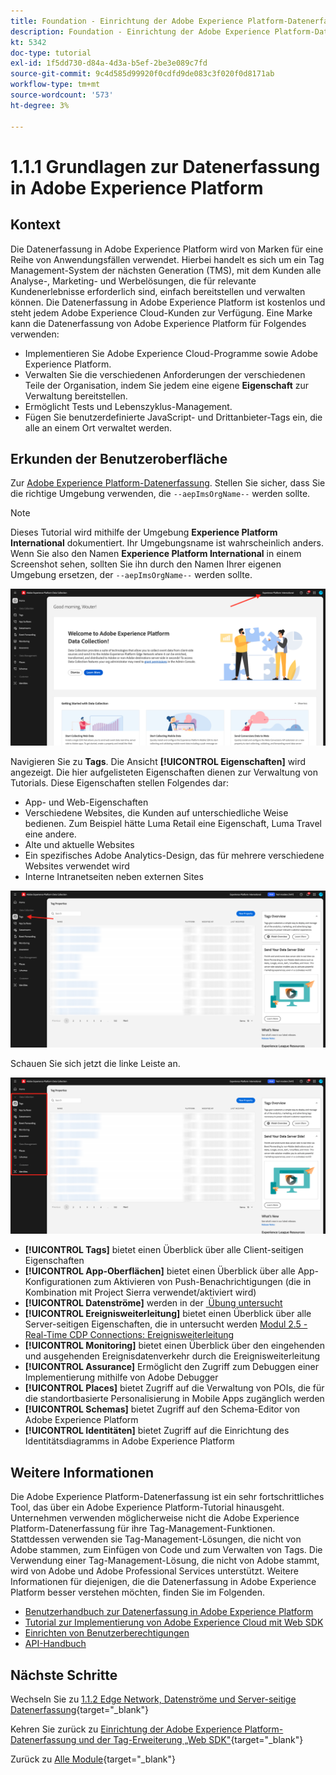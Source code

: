 ```yaml
---
title: Foundation - Einrichtung der Adobe Experience Platform-Datenerfassung und der Web-SDK-Erweiterung - Erläuterung der Adobe Experience Platform-Datenerfassung
description: Foundation - Einrichtung der Adobe Experience Platform-Datenerfassung und der Web-SDK-Erweiterung - Erläuterung der Adobe Experience Platform-Datenerfassung
kt: 5342
doc-type: tutorial
exl-id: 1f5dd730-d84a-4d3a-b5ef-2be3e089c7fd
source-git-commit: 9c4d585d99920f0cdfd9de083c3f020f0d8171ab
workflow-type: tm+mt
source-wordcount: '573'
ht-degree: 3%

---
```


# 1.1.1 Grundlagen zur Datenerfassung in Adobe Experience Platform

## Kontext

Die Datenerfassung in Adobe Experience Platform wird von Marken für eine Reihe von Anwendungsfällen verwendet. Hierbei handelt es sich um ein Tag Management-System der nächsten Generation (TMS), mit dem Kunden alle Analyse-, Marketing- und Werbelösungen, die für relevante Kundenerlebnisse erforderlich sind, einfach bereitstellen und verwalten können. Die Datenerfassung in Adobe Experience Platform ist kostenlos und steht jedem Adobe Experience Cloud-Kunden zur Verfügung. Eine Marke kann die Datenerfassung von Adobe Experience Platform für Folgendes verwenden:

- Implementieren Sie Adobe Experience Cloud-Programme sowie Adobe Experience Platform.
- Verwalten Sie die verschiedenen Anforderungen der verschiedenen Teile der Organisation, indem Sie jedem eine eigene **Eigenschaft** zur Verwaltung bereitstellen.
- Ermöglicht Tests und Lebenszyklus-Management.
- Fügen Sie benutzerdefinierte JavaScript- und Drittanbieter-Tags ein, die alle an einem Ort verwaltet werden.

## Erkunden der Benutzeroberfläche

Zur [Adobe Experience Platform-Datenerfassung](https://experience.adobe.com/#/data-collection/). Stellen Sie sicher, dass Sie die richtige Umgebung verwenden, die `--aepImsOrgName--` werden sollte.

>[!NOTE]
>
>Dieses Tutorial wird mithilfe der Umgebung **Experience Platform International** dokumentiert. Ihr Umgebungsname ist wahrscheinlich anders. Wenn Sie also den Namen **Experience Platform International** in einem Screenshot sehen, sollten Sie ihn durch den Namen Ihrer eigenen Umgebung ersetzen, der `--aepImsOrgName--` werden sollte.

![Launch-Eigenschaften anzeigen](./images/launch0.png)

Navigieren Sie zu **Tags**. Die Ansicht **[!UICONTROL Eigenschaften]** wird angezeigt. Die hier aufgelisteten Eigenschaften dienen zur Verwaltung von Tutorials. Diese Eigenschaften stellen Folgendes dar:

- App- und Web-Eigenschaften
- Verschiedene Websites, die Kunden auf unterschiedliche Weise bedienen. Zum Beispiel hätte Luma Retail eine Eigenschaft, Luma Travel eine andere.
- Alte und aktuelle Websites
- Ein spezifisches Adobe Analytics-Design, das für mehrere verschiedene Websites verwendet wird
- Interne Intranetseiten neben externen Sites

![Launch-Eigenschaften anzeigen](./images/launch1.png)

Schauen Sie sich jetzt die linke Leiste an.

![Linke Leiste starten](./images/launch2.png)

- **[!UICONTROL Tags]** bietet einen Überblick über alle Client-seitigen Eigenschaften
- **[!UICONTROL App-Oberflächen]** bietet einen Überblick über alle App-Konfigurationen zum Aktivieren von Push-Benachrichtigungen (die in Kombination mit Project Sierra verwendet/aktiviert wird)
- **[!UICONTROL Datenströme]** werden in der [&#x200B; Übung untersucht](./ex2.md)
- **[!UICONTROL Ereignisweiterleitung]** bietet einen Überblick über alle Server-seitigen Eigenschaften, die in untersucht werden [Modul 2.5 - Real-Time CDP Connections: Ereignisweiterleitung](./../../../../modules/delivery-activation/rtcdp-b2c/rtcdpb2c-5/aep-data-collection-ssf.md)
- **[!UICONTROL Monitoring]** bietet einen Überblick über den eingehenden und ausgehenden Ereignisdatenverkehr durch die Ereignisweiterleitung
- **[!UICONTROL Assurance]** Ermöglicht den Zugriff zum Debuggen einer Implementierung mithilfe von Adobe Debugger
- **[!UICONTROL Places]** bietet Zugriff auf die Verwaltung von POIs, die für die standortbasierte Personalisierung in Mobile Apps zugänglich werden
- **[!UICONTROL Schemas]** bietet Zugriff auf den Schema-Editor von Adobe Experience Platform
- **[!UICONTROL Identitäten]** bietet Zugriff auf die Einrichtung des Identitätsdiagramms in Adobe Experience Platform

## Weitere Informationen

Die Adobe Experience Platform-Datenerfassung ist ein sehr fortschrittliches Tool, das über ein Adobe Experience Platform-Tutorial hinausgeht. Unternehmen verwenden möglicherweise nicht die Adobe Experience Platform-Datenerfassung für ihre Tag-Management-Funktionen. Stattdessen verwenden sie Tag-Management-Lösungen, die nicht von Adobe stammen, zum Einfügen von Code und zum Verwalten von Tags. Die Verwendung einer Tag-Management-Lösung, die nicht von Adobe stammt, wird von Adobe und Adobe Professional Services unterstützt.
Weitere Informationen für diejenigen, die die Datenerfassung in Adobe Experience Platform besser verstehen möchten, finden Sie im Folgenden.

- [Benutzerhandbuch zur Datenerfassung in Adobe Experience Platform](https://experienceleague.adobe.com/docs/experience-platform/tags/home.html?lang=de)
- [Tutorial zur Implementierung von Adobe Experience Cloud mit Web SDK](https://experienceleague.adobe.com/de/docs/platform-learn/implement-web-sdk/overview)
- [Einrichten von Benutzerberechtigungen](https://experienceleague.adobe.com/docs/experience-platform/tags/admin/user-permissions.html?lang=de)
- [API-Handbuch](https://developer.adobelaunch.com/api/)

## Nächste Schritte

Wechseln Sie zu [1.1.2 Edge Network, Datenströme und Server-seitige Datenerfassung](./ex2.md){target="_blank"}

Kehren Sie zurück zu [Einrichtung der Adobe Experience Platform-Datenerfassung und der Tag-Erweiterung „Web SDK&quot;](./data-ingestion-launch-web-sdk.md){target="_blank"}

Zurück zu [Alle Module](./../../../../overview.md){target="_blank"}
